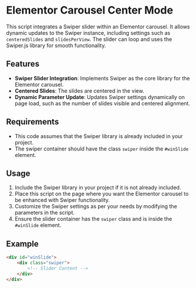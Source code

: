 # Elementor Carousel Center Mode

This script integrates a Swiper slider within an Elementor carousel. It allows dynamic updates to the Swiper instance, including settings such as `centeredSlides` and `slidesPerView`. The slider can loop and uses the Swiper.js library for smooth functionality.

## Features
- **Swiper Slider Integration**: Implements Swiper as the core library for the Elementor carousel.
- **Centered Slides**: The slides are centered in the view.
- **Dynamic Parameter Update**: Updates Swiper settings dynamically on page load, such as the number of slides visible and centered alignment.

## Requirements
- This code assumes that the Swiper library is already included in your project.
- The swiper container should have the class `swiper` inside the `#winSlide` element.

## Usage
1. Include the Swiper library in your project if it is not already included.
2. Place this script on the page where you want the Elementor carousel to be enhanced with Swiper functionality.
3. Customize the Swiper settings as per your needs by modifying the parameters in the script.
4. Ensure the slider container has the `swiper` class and is inside the `#winSlide` element.

## Example
```html
<div id="winSlide">
    <div class="swiper">
        <!-- Slider Content -->
    </div>
</div>
